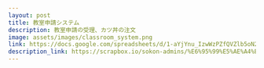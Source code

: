 ```yaml
---
layout: post
title: 教室申請システム
description: 教室申請の受理、カツ丼の注文
image: assets/images/classroom_system.png
link: https://docs.google.com/spreadsheets/d/1-aYjYnu_IzwWzPZfQVZlb5oN2yUJesuB65XNeplEqnw
description_link: https://scrapbox.io/sokon-admins/%E6%95%99%E5%AE%A4%E7%94%B3%E8%AB%8B%E3%82%B7%E3%82%B9%E3%83%86%E3%83%A0
---
```

